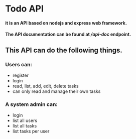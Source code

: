 # Todo API
#### **it is an API based on nodejs and express web framework.**

#### The API documentation can be found at */api-doc* endpoint. 

## This API can do the following things.
### Users can:
- register
- login
- read, list, add, edit, delete tasks
- can only read and manage their own tasks

### A system admin can:
- login
- list all users
- list all tasks
- list tasks per user



